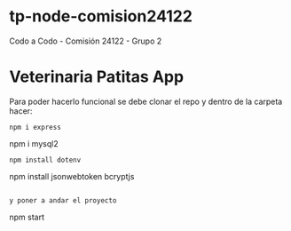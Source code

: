 # tp-node-comision24122
Codo a Codo - Comisión 24122 - Grupo 2


# Veterinaria Patitas App

Para poder hacerlo funcional se debe clonar el repo y dentro de la carpeta hacer:

```
npm i express
```
npm i mysql2
```
npm install dotenv
```
npm install jsonwebtoken bcryptjs
```

y poner a andar el proyecto

```
npm start
```
